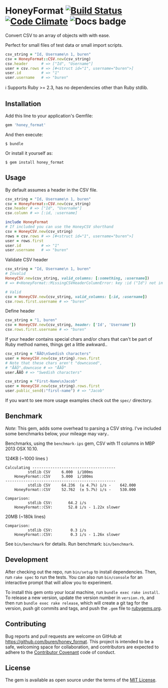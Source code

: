 # HoneyFormat [![Build Status](https://travis-ci.org/buren/honey_format.svg)](https://travis-ci.org/buren/honey_format) [![Code Climate](https://codeclimate.com/github/buren/honey_format/badges/gpa.svg)](https://codeclimate.com/github/buren/honey_format) ![Docs badge](https://inch-ci.org/github/buren/honey_format.svg?branch=master)

Convert CSV to an array of objects with with ease.

Perfect for small files of test data or small import scripts.

```ruby
csv_string = "Id, Username\n 1, buren"
csv = HoneyFormat::CSV.new(csv_string)
csv.header      # => ["Id", "Username"]
user = csv.rows # => [#<struct id="1", username="buren">]
user.id         # => "1"
user.username   # => "buren"
```

:information_source: Supports Ruby >= 2.3, has no dependencies other than Ruby stdlib.

## Installation

Add this line to your application's Gemfile:

```ruby
gem 'honey_format'
```

And then execute:
```
$ bundle
```

Or install it yourself as:
```
$ gem install honey_format
```

## Usage

By default assumes a header in the CSV file.

```ruby
csv_string = "Id, Username\n 1, buren"
csv = HoneyFormat::CSV.new(csv_string)
csv.header # => ["Id", "Username"]
csv.column # => [:id, :username]

include HoneyFormat
# If included you can use the HoneyCSV shorthand
csv = HoneyCSV.new(csv_string)
rows = csv.rows # => [#<struct id="1", username="buren">]
user = rows.first
user.id         # => "1"
user.username   # => "buren"
```

Validate CSV header
```ruby
csv_string = "Id, Username\n 1, buren"
# Invalid
HoneyCSV.new(csv_string, valid_columns: [:something, :username])
# => #<HoneyFormat::MissingCSVHeaderColumnError: key :id ("Id") not in [:something, :username]>

# Valid
csv = HoneyCSV.new(csv_string, valid_columns: [:id, :username])
csv.rows.first.username # => "buren"
```

Define header
```ruby
csv_string = "1, buren"
csv = HoneyCSV.new(csv_string, header: ['Id', 'Username'])
csv.rows.first.username # => "buren"
```

If your header contains special chars and/or chars that can't be part of Ruby method names,
things get a little awkward..
```ruby
csv_string = "ÅÄÖ\nSwedish characters"
user = HoneyCSV.new(csv_string).rows.first
# Note that these chars aren't "downcased",
# "ÅÄÖ".downcase # => "ÅÄÖ"
user.ÅÄÖ # => "Swedish characters"

csv_string = "First-Name\nJacob"
user = HoneyCSV.new(csv_string).rows.first
user.public_send(:"first-name") # => "Jacob"
```

If you want to see more usage examples check out the `spec/` directory.

## Benchmark

_Note_: This gem, adds some overhead to parsing a CSV string. I've included some benchmarks below, your mileage may vary..

Benchmarks, using the `benchmark-ips` gem, CSV with 11 columns in MBP 2013 OSX 10.10.

124KB (~1000 lines )

```
Calculating -------------------------------------
          stdlib CSV     6.000  i/100ms
    HoneyFormat::CSV     5.000  i/100ms
-------------------------------------------------
          stdlib CSV     64.236  (± 4.7%) i/s -    642.000
    HoneyFormat::CSV     52.762  (± 5.7%) i/s -    530.000

Comparison:
          stdlib CSV:       64.2 i/s
    HoneyFormat::CSV:       52.8 i/s - 1.22x slower
```

20MB (~180k lines)

```
Comparison:
          stdlib CSV:        0.3 i/s
    HoneyFormat::CSV:        0.3 i/s - 1.26x slower
```

See `bin/benchmark` for details.
Run benchmark: `bin/benchmark`.

## Development

After checking out the repo, run `bin/setup` to install dependencies. Then, run `rake spec` to run the tests. You can also run `bin/console` for an interactive prompt that will allow you to experiment.

To install this gem onto your local machine, run `bundle exec rake install`. To release a new version, update the version number in `version.rb`, and then run `bundle exec rake release`, which will create a git tag for the version, push git commits and tags, and push the `.gem` file to [rubygems.org](https://rubygems.org).

## Contributing

Bug reports and pull requests are welcome on GitHub at https://github.com/buren/honey_format. This project is intended to be a safe, welcoming space for collaboration, and contributors are expected to adhere to the [Contributor Covenant](contributor-covenant.org) code of conduct.


## License

The gem is available as open source under the terms of the [MIT License](http://opensource.org/licenses/MIT).

